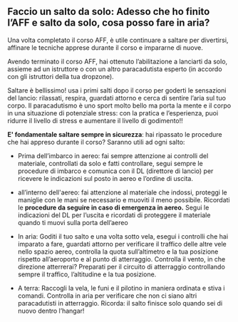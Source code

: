 ## Faccio un salto da solo: Adesso che ho finito l’AFF e salto da solo, cosa posso fare in aria?

Una volta completato il corso AFF, è utile continuare a saltare per divertirsi, affinare le tecniche apprese durante il corso e impararne di nuove.

Avendo terminato il corso AFF, hai ottenuto l’abilitazione a lanciarti da solo, assieme ad un istruttore o con un altro paracadutista esperto (in accordo con gli istruttori della tua dropzone).

Saltare è bellissimo! usa i primi salti dopo il corso per goderti le sensazioni del lancio: rilassati, respira, guardati attorno e cerca di sentire l’aria sul tuo corpo. Il paracadutismo è uno sport molto bello ma porta la mente e il corpo in una situazione di potenziale stress: con la pratica e l’esperienza, puoi ridurre il livello di stress e aumentare il livello di godimento!!

**E' fondamentale saltare sempre in sicurezza**: hai ripassato le procedure che hai appreso durante il corso? Saranno utili ad ogni salto:

-   Prima dell’imbarco in aereo: fai sempre attenzione ai controlli del materiale, controllati da solo e fatti controllare, segui sempre le procedure di imbarco e comunica con il DL (direttore di lancio) per ricevere le indicazioni sul posto in aereo e l’ordine di uscita.
    
-   all’interno dell'aereo: fai attenzione al materiale che indossi, proteggi le maniglie con le mani se necessario e muoviti il meno possibile. Ricordati le **procedure da seguire in caso di emergenza in aereo.** Segui le indicazioni del DL per l’uscita e ricordati di proteggere il materiale quando ti muovi sulla porta dell’aereo
    
-   In aria: Goditi il tuo salto e una volta sotto vela, esegui i controlli che hai imparato a fare, guardati attorno per verificare il traffico delle altre vele nello spazio aereo, controlla la quota sull’altimetro e la tua posizione rispetto all’aeroporto e al punto di atterraggio. Controlla il vento, in che direzione atterrerai? Preparati per il circuito di atterraggio controllando sempre il traffico, l’altitudine e la tua posizione.
    
-   A terra: Raccogli la vela, le funi e il pilotino in maniera ordinata e stiva i comandi. Controlla in aria per verificare che non ci siano altri paracadutisti in atterraggio. Ricorda: il salto finisce solo quando sei di nuovo dentro l’hangar!